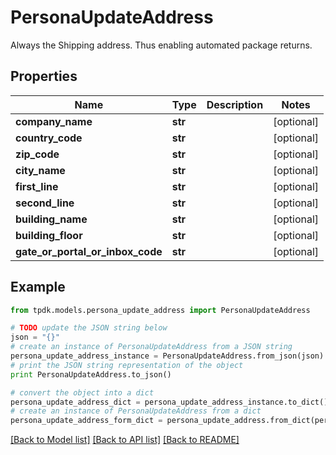 # PersonaUpdateAddress

Always the Shipping address. Thus enabling automated package returns.

## Properties
Name | Type | Description | Notes
------------ | ------------- | ------------- | -------------
**company_name** | **str** |  | [optional] 
**country_code** | **str** |  | [optional] 
**zip_code** | **str** |  | [optional] 
**city_name** | **str** |  | [optional] 
**first_line** | **str** |  | [optional] 
**second_line** | **str** |  | [optional] 
**building_name** | **str** |  | [optional] 
**building_floor** | **str** |  | [optional] 
**gate_or_portal_or_inbox_code** | **str** |  | [optional] 

## Example

```python
from tpdk.models.persona_update_address import PersonaUpdateAddress

# TODO update the JSON string below
json = "{}"
# create an instance of PersonaUpdateAddress from a JSON string
persona_update_address_instance = PersonaUpdateAddress.from_json(json)
# print the JSON string representation of the object
print PersonaUpdateAddress.to_json()

# convert the object into a dict
persona_update_address_dict = persona_update_address_instance.to_dict()
# create an instance of PersonaUpdateAddress from a dict
persona_update_address_form_dict = persona_update_address.from_dict(persona_update_address_dict)
```
[[Back to Model list]](../README.md#documentation-for-models) [[Back to API list]](../README.md#documentation-for-api-endpoints) [[Back to README]](../README.md)


